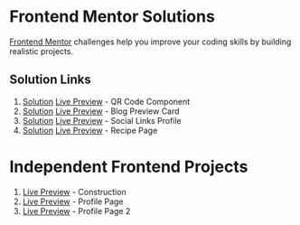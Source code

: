 # Frontend Mentor Solutions
 
[Frontend Mentor](https://www.frontendmentor.io/challenges) challenges help you improve your coding skills by building realistic projects. 

## Solution Links

01. [Solution](https://www.frontendmentor.io/solutions/qr-code-component-scss-0DVzjgxYFi) [Live Preview](https://redened.github.io/Frontend.Mentor/Solution01/src) - QR Code Component
02. [Solution](https://www.frontendmentor.io/solutions/blog-preview-card-html-scss-7NobMfhz2F) [Live Preview](https://redened.github.io/Frontend.Mentor/Solution02/src) - Blog Preview Card
03. [Solution](https://www.frontendmentor.io/solutions/social-links-profile-html-scss-aykKgGgehL) [Live Preview](https://redened.github.io/Frontend.Mentor/Solution03/src) - Social Links Profile
04. [Solution](https://www.frontendmentor.io/solutions/recipe-page-html-scss-v5P20SdLiz) [Live Preview](https://redened.github.io/Frontend.Mentor/Solution04/src) - Recipe Page


# Independent Frontend Projects

01. [Live Preview](https://redened.github.io/Frontend.Mentor/Independent-Projects/Construction) - Construction
02. [Live Preview](https://redened.github.io/Frontend.Mentor/Independent-Projects/Profile-Page) - Profile Page
03. [Live Preview](https://redened.github.io/Frontend.Mentor/Independent-Projects/Profile-Page-2) - Profile Page 2
